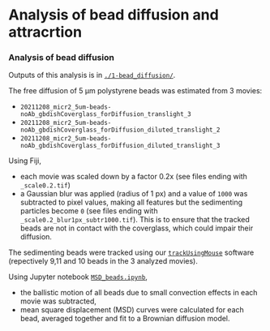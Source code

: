 # Analysis of bead diffusion and attracrtion

### Analysis of bead diffusion

Outputs of this analysis is in [`./1-bead_diffusion/`](./1-bead_diffusion/).

The free diffusion of 5 µm polystyrene beads was estimated from 3 movies:
- `20211208_micr2_5um-beads-noAb_gbdishCoverglass_forDiffusion_translight_3`
- `20211208_micr2_5um-beads-noAb_gbdishCoverglass_forDiffusion_diluted_translight_2`
- `20211208_micr2_5um-beads-noAb_gbdishCoverglass_forDiffusion_diluted_translight_3`

Using Fiji,
- each movie was scaled down by a factor 0.2x (see files ending with `_scale0.2.tif`)
- a Gaussian blur was applied (radius of 1 px) and a value of `1000` was subtracted to pixel values, making all features but the sedimenting particles become `0` (see files ending with `_scale0.2_blur1px_subtr1000.tif`). This is to ensure that the tracked beads are not in contact with the coverglass, which could impair their diffusion.

The sedimenting beads were tracked using our [`trackUsingMouse`](../../../data/3-code_and_protocol/trackUsingMouse) software (repectively 9,11 and 10 beads in the 3 analyzed movies).

Using Jupyter notebook [`MSD_beads.ipynb`](./1-bead_diffusion/MSD_beads.ipynb),
- the ballistic motion of all beads due to small convection effects in each movie was subtracted,
- mean square displacement (MSD) curves were calculated for each bead, averaged together and fit to a Brownian diffusion model.
